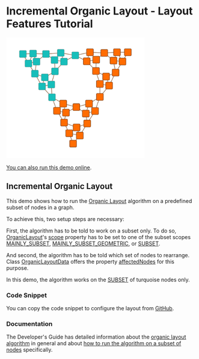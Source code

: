 # Incremental Organic Layout - Layout Features Tutorial

<img src="../../resources/image/tutorial4organicincremental.png" alt="demo-thumbnail" height="320"/>

[You can also run this demo online](https://live.yworks.com/demos/04-tutorial-layout-features/organic-incremental/index.html).

## Incremental Organic Layout

This demo shows how to run the [Organic Layout](https://docs.yworks.com/yfileshtml/#/api/OrganicLayout) algorithm on a predefined subset of nodes in a graph.

To achieve this, two setup steps are necessary:

First, the algorithm has to be told to work on a subset only. To do so, [OrganicLayout](https://docs.yworks.com/yfileshtml/#/api/OrganicLayout)'s [scope](https://docs.yworks.com/yfileshtml/#/api/OrganicLayout#scope) property has to be set to one of the subset scopes [MAINLY_SUBSET](https://docs.yworks.com/yfileshtml/#/api/OrganicLayoutScope#MAINLY_SUBSET), [MAINLY_SUBSET_GEOMETRIC](https://docs.yworks.com/yfileshtml/#/api/OrganicLayoutScope#MAINLY_SUBSET_GEOMETRIC), or [SUBSET](https://docs.yworks.com/yfileshtml/#/api/OrganicLayoutScope#SUBSET).

And second, the algorithm has to be told which set of nodes to rearrange. Class [OrganicLayoutData](https://docs.yworks.com/yfileshtml/#/api/OrganicLayoutData) offers the property [affectedNodes](https://docs.yworks.com/yfileshtml/#/api/OrganicLayoutData#affectedNodes) for this purpose.

In this demo, the algorithm works on the [SUBSET](https://docs.yworks.com/yfileshtml/#/api/OrganicLayoutScope#SUBSET) of turquoise nodes only.

### Code Snippet

You can copy the code snippet to configure the layout from [GitHub](https://github.com/yWorks/yfiles-for-html-demos/blob/master/demos/04-tutorial-layout-features/organic-incremental/OrganicIncremental.ts).

### Documentation

The Developer's Guide has detailed information about the [organic layout algorithm](https://docs.yworks.com/yfileshtml/#/dguide/organic_layout) in general and about [how to run the algorithm on a subset of nodes](https://docs.yworks.com/yfileshtml/#/dguide/organic_layout#organic_layout-incremental) specifically.
